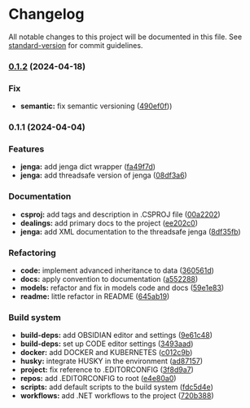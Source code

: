 # Changelog

All notable changes to this project will be documented in this file. See [standard-version](https://github.com/conventional-changelog/standard-version) for commit guidelines.

### [0.1.2](https://github.com/mokkapps/changelog-generator-demo/compare/v0.1.2-r.0...v0.1.2) (2024-04-18)


### Fix

* **semantic:** fix semantic versioning ([490ef0f](https://github.com/mokkapps/changelog-generator-demo/commits/490ef0fd6738befc8621bbff353ddd9df4674f4b)))

### 0.1.1 (2024-04-04)


### Features

* **jenga:** add jenga dict wrapper ([fa49f7d](https://github.com/mokkapps/changelog-generator-demo/commits/fa49f7d87de50f131bd828e406873281124118db))
* **jenga:** add threadsafe version of jenga ([08df3a6](https://github.com/mokkapps/changelog-generator-demo/commits/08df3a6bc2c78dea751f7ef2de906894e9a6ec4e))


### Documentation

* **csproj:** add tags and description in .CSPROJ file ([00a2202](https://github.com/mokkapps/changelog-generator-demo/commits/00a22029e84c9e71b6949f8be43096d418ca0cb4))
* **dealings:** add primary docs to the project ([ee202c0](https://github.com/mokkapps/changelog-generator-demo/commits/ee202c0e91f8f23502d36fe4a9bb1adb6dad888e))
* **jenga:** add XML documentation to the threadsafe jenga ([8df35fb](https://github.com/mokkapps/changelog-generator-demo/commits/8df35fb4221718c2301d675e9ef3145b1ddbf416))


### Refactoring

* **code:** implement advanced inheritance to data ([360561d](https://github.com/mokkapps/changelog-generator-demo/commits/360561d942da126b30c0f637c6d03a69bc8f0e33))
* **docs:** apply convention to documentation ([a552288](https://github.com/mokkapps/changelog-generator-demo/commits/a552288dc5a563f81bfc0453f9b0d3c527b81c9f))
* **models:** refactor and fix in models code and docs ([59e1e83](https://github.com/mokkapps/changelog-generator-demo/commits/59e1e833dbf934830feb9cb72a158050e3652650))
* **readme:** little refactor in README ([645ab19](https://github.com/mokkapps/changelog-generator-demo/commits/645ab19d17a7e936b5d0f9a960f8cb81ae1861b0))


### Build system

* **build-deps:** add OBSIDIAN editor and settings ([9e61c48](https://github.com/mokkapps/changelog-generator-demo/commits/9e61c484c891f52a78dbbf5596afc6f71ea7beaf))
* **build-deps:** set up CODE editor settings ([3493aad](https://github.com/mokkapps/changelog-generator-demo/commits/3493aad71be84c23429063a75f95acc2eb13b608))
* **docker:** add DOCKER and KUBERNETES ([c012c9b](https://github.com/mokkapps/changelog-generator-demo/commits/c012c9b2b1b25f4380fe848989c9ddabc7da4057))
* **husky:** integrate HUSKY in the environment ([ad87157](https://github.com/mokkapps/changelog-generator-demo/commits/ad8715700da27b567c3399db59a67edf2e22904b))
* **project:** fix reference to .EDITORCONFIG ([3f8d9a7](https://github.com/mokkapps/changelog-generator-demo/commits/3f8d9a79970134bfe790e373209c0c5f39834436))
* **repos:** add .EDITORCONFIG to root ([e4e80a0](https://github.com/mokkapps/changelog-generator-demo/commits/e4e80a01912f00553db96012c3a1d032df362557))
* **scripts:** add default scripts to the build system ([fdc5d4e](https://github.com/mokkapps/changelog-generator-demo/commits/fdc5d4eb1e6a635174743f21222129d4e8d758f5))
* **workflows:** add .NET workflows to the project ([720b388](https://github.com/mokkapps/changelog-generator-demo/commits/720b388d93d79714a26268d92281b24668ce87fe))

<!--
 This changelog file will be automatically updated by pending husky-hook scripts and commit's linters, but, it can also be edited in dependent case. 
 -->
